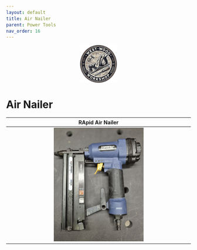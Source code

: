 ```yaml
---
layout: default
title: Air Nailer
parent: Power Tools
nav_order: 16
---
```


<p align="center"> <img src="../media/www_logo.png" width="20%" height="20%"/> </p>

# Air Nailer


|                                                     RApid Air Nailer                                                     |
|:------------------------------------------------------------------------------------------------------------------------:|
| [<img alt="image" height="25%" src="/media/Air_Nailer.jpg" width="50%"/>](https://garlatti.github.io/media/Air_Nailer.jpg) | 